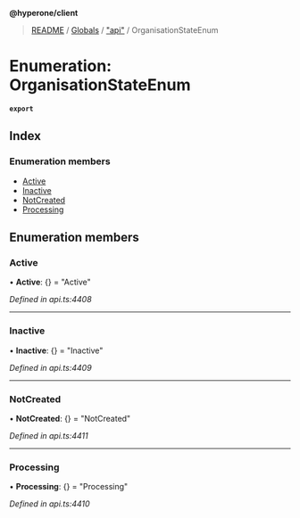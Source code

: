 **@hyperone/client**

> [README](../README.md) / [Globals](../globals.md) / ["api"](../modules/_api_.md) / OrganisationStateEnum

# Enumeration: OrganisationStateEnum

**`export`** 

## Index

### Enumeration members

* [Active](_api_.organisationstateenum.md#active)
* [Inactive](_api_.organisationstateenum.md#inactive)
* [NotCreated](_api_.organisationstateenum.md#notcreated)
* [Processing](_api_.organisationstateenum.md#processing)

## Enumeration members

### Active

•  **Active**: {} = "Active"

*Defined in api.ts:4408*

___

### Inactive

•  **Inactive**: {} = "Inactive"

*Defined in api.ts:4409*

___

### NotCreated

•  **NotCreated**: {} = "NotCreated"

*Defined in api.ts:4411*

___

### Processing

•  **Processing**: {} = "Processing"

*Defined in api.ts:4410*
